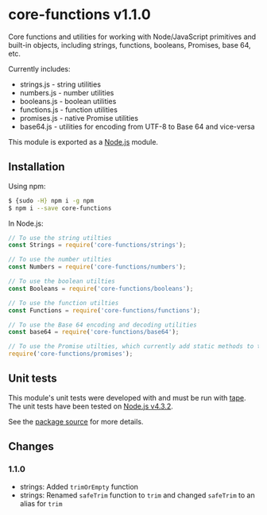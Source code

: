 # core-functions v1.1.0

Core functions and utilities for working with Node/JavaScript primitives and built-in objects, including strings, functions, booleans, Promises, base 64, etc.

Currently includes:
- strings.js - string utilities
- numbers.js - number utilities
- booleans.js - boolean utilities
- functions.js - function utilities
- promises.js - native Promise utilities
- base64.js - utilities for encoding from UTF-8 to Base 64 and vice-versa

This module is exported as a [Node.js](https://nodejs.org/) module.

## Installation

Using npm:
```bash
$ {sudo -H} npm i -g npm
$ npm i --save core-functions
```

In Node.js:
```js
// To use the string utilties
const Strings = require('core-functions/strings');

// To use the number utilties
const Numbers = require('core-functions/numbers');

// To use the boolean utilties
const Booleans = require('core-functions/booleans');

// To use the function utilties
const Functions = require('core-functions/functions');

// To use the Base 64 encoding and decoding utilities
const base64 = require('core-functions/base64');

// To use the Promise utilties, which currently add static methods to the native `Promise` class
require('core-functions/promises');
```

## Unit tests
This module's unit tests were developed with and must be run with [tape](https://www.npmjs.com/package/tape). The unit tests have been tested on [Node.js v4.3.2](https://nodejs.org/en/blog/release/v4.3.2/).  

See the [package source](https://github.com/byron-dupreez/core-functions) for more details.

## Changes
### 1.1.0
- strings: Added `trimOrEmpty` function
- strings: Renamed `safeTrim` function to `trim` and changed `safeTrim` to an alias for `trim`